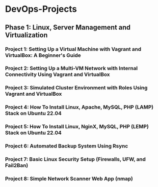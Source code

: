 # DevOps-Projects

## Phase 1: Linux, Server Management and Virtualization

### Project 1: Setting Up a Virtual Machine with Vagrant and VirtualBox: A Beginner's Guide

### Project 2: Setting Up a Multi-VM Network with Internal Connectivity Using Vagrant and VirtualBox

### Project 3: Simulated Cluster Environment with Roles Using Vagrant and VirtualBox

### Project 4: How To Install Linux, Apache, MySQL, PHP (LAMP) Stack on Ubuntu 22.04

### Project 5: How To Install Linux, NginX, MySQL, PHP (LEMP) Stack on Ubuntu 22.04

### Project 6: Automated Backup System Using Rsync

### Project 7: Basic Linux Security Setup (Firewalls, UFW, and Fail2Ban)

### Project 8: Simple Network Scanner Web App (nmap)